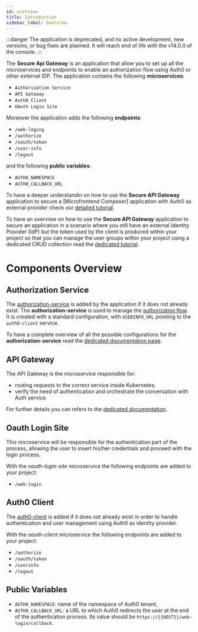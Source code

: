 ```yaml
---
id: overview
title: Introduction
sidebar_label: Overview
---
```




:::danger
The application is deprecated, and no active development, new versions, or bug fixes are planned. It will reach end of life with the v14.0.0 of the console.
:::

The **Secure Api Gateway** is an application that allow you to set up all the microservices and endpoints to enable an authorization flow using Auth0 or other external IDP.
The application contains the following **microservices**:

- `Authorization Service`
- `API Gateway`
- `Auth0 Client`
- `OAuth Login Site`

Moreover the application adds the following **endpoints**:

- `/web-loging`
- `/authorize`
- `/oauth/token`
- `/user-info`
- `/logout`

and the following **public variables**:

- `AUTH0_NAMESPACE`
- `AUTH0_CALLBACK_URL`

To have a deeper understandin on how to use the **Secure API Gateway** application to secure a [Microfrontend Composer] application with Auth0 as external provider check our [detailed tutorial](/products/microfrontend-composer/tutorials/auth0-integration.mdx).

To have an overview on how to use the **Secure API Gateway** application to secure an application in a scenario where you still have an external Identity Provider (IdP) but the token used by the client is produced within your project so that you can manage the user groups within your project using a dedicated CRUD collection read the [dedicated tutorial](/products/microfrontend-composer/tutorials/auth0-integration.mdx).

# Components Overview

## Authorization Service

The [authorization-service](/runtime-components/plugins/authorization-service/10_overview.md) is added by the application if it does not already exist.
The **authorization-service** is used to manage the [authorization flow](/products/console/project-configuration/authorization-flow.md). It is created with a standard configuration, with `USERINFO_URL` pointing to the `auth0-client` service.

To have a complete overview of all the possible configurations for the **authorization-service** read the [dedicated documentation page](/runtime-components/plugins/authorization-service/20_configuration.md).

## API Gateway

The API Gateway is the microservice responsible for:

- routing requests to the correct service inside Kubernetes;
- verify the need of authentication and orchestrate the conversation with Auth service.

For further details you can refers to the [dedicated documentation](/runtime-components/plugins/api-gateway/10_overview.md).

## Oauth Login Site

This microservice will be responsible for the authentication part of the process, allowing the user to insert his/her credentials and proceed with the login process.

With the _oauth-login-site_ microservice the following endpoints are added to your project:

- `/web-login`

## Auth0 Client

The [auth0-client](/runtime-components/plugins/auth0-client/10_overview.md) is added if it does not already exist in order to handle authentication and user management using Auth0 as identity provider.

With the _oauth-client_ microservice the following endpoints are added to your project:

- `/authorize`
- `/oauth/token`
- `/userinfo`
- `/logout`

## Public Variables

- `AUTH0_NAMESPACE`: name of the namespace of Auth0 tenant,
- `AUTH0_CALLBACK_URL`: a URL to which Auth0 redirects the user at the end of the authentication process. Its value should be `https://{{HOST}}/web-login/callback`.
